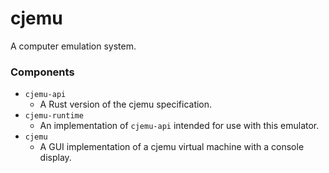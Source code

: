 # cjemu

A computer emulation system.

### Components

* `cjemu-api`
  * A Rust version of the cjemu specification.
* `cjemu-runtime`
  * An implementation of `cjemu-api` intended for use with this emulator.
* `cjemu`
  * A GUI implementation of a cjemu virtual machine with a console display.
